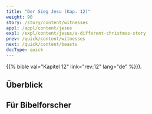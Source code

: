 ```yaml
---
title: "Der Sieg Jesu (Kap. 12)"
weight: 90
story: /story/content/witnesses
appl: /appl/content/jesus
expl: /expl/content/jesus/a-different-christmas-story
prev: /quick/content/witnesses
next: /quick/content/beasts
docType: quick
---
```



{{% bible val="Kapitel 12" link="rev:12" lang="de" %}}).


## Überblick


## Für Bibelforscher